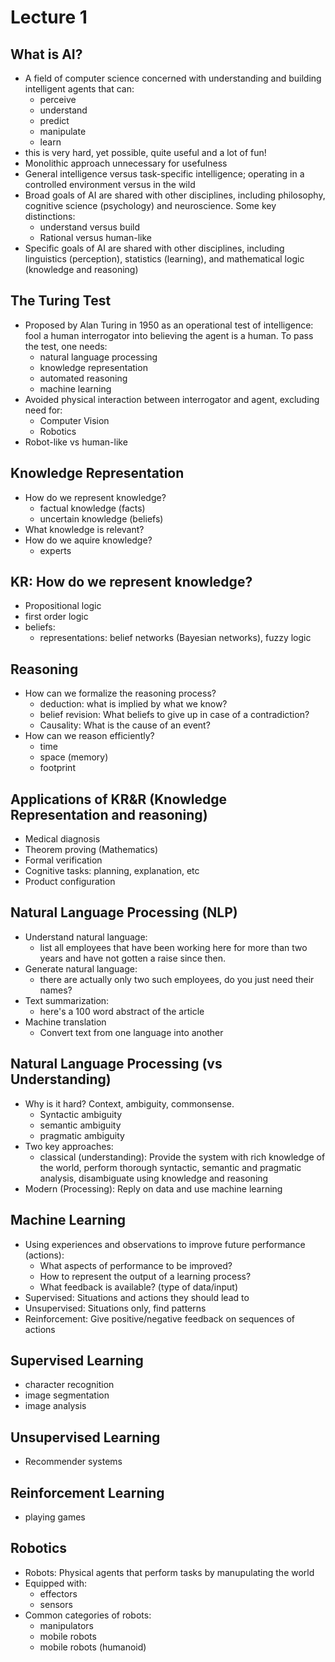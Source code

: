 # Lecture 1

## What is AI?
- A field of computer science concerned with understanding and building intelligent agents that can:
  - perceive
  - understand
  - predict
  - manipulate
  - learn
- this is very hard, yet possible, quite useful and a lot of fun!
- Monolithic approach unnecessary for usefulness
- General intelligence versus task-specific intelligence; operating in a controlled environment versus in the wild
- Broad goals of AI are shared with other disciplines, including philosophy, cognitive science (psychology) and neuroscience. Some key distinctions:
  - understand versus build
  - Rational versus human-like
- Specific goals of AI are shared with other disciplines, including linguistics (perception), statistics (learning), and mathematical logic (knowledge and reasoning)

## The Turing Test
- Proposed by Alan Turing in 1950 as an operational test of intelligence: fool a human interrogator into believing the agent is a human. To pass the test, one needs:
  - natural language processing
  - knowledge representation
  - automated reasoning
  - machine learning
- Avoided physical interaction between interrogator and agent, excluding need for:
  - Computer Vision
  - Robotics
- Robot-like vs human-like

## Knowledge Representation
- How do we represent knowledge?
  - factual knowledge (facts)
  - uncertain knowledge (beliefs)
- What knowledge is relevant?
- How do we aquire knowledge?
  - experts

## KR: How do we represent knowledge?
- Propositional logic
- first order logic
- beliefs:
  - representations: belief networks (Bayesian networks), fuzzy logic

## Reasoning
- How can we formalize the reasoning process?
  - deduction: what is implied by what we know?
  - belief revision: What beliefs to give up in case of a contradiction?
  - Causality: What is the cause of an event?
- How can we reason efficiently?
  - time
  - space (memory)
  - footprint

## Applications of KR&R (Knowledge Representation and reasoning)
- Medical diagnosis
- Theorem proving (Mathematics)
- Formal verification
- Cognitive tasks: planning, explanation, etc
- Product configuration

## Natural Language Processing (NLP)
- Understand natural language:
  - list all employees that have been working here for more than two years and have not gotten a raise since then.
- Generate natural language:
  - there are actually only two such employees, do you just need their names?
- Text summarization:
  - here's a 100 word abstract of the article
- Machine translation
  - Convert text from one language into another

## Natural Language Processing (vs Understanding)
- Why is it hard? Context, ambiguity, commonsense.
  - Syntactic ambiguity
  - semantic ambiguity
  - pragmatic ambiguity
- Two key approaches:
  - classical (understanding): Provide the system with rich knowledge of the world, perform thorough syntactic, semantic and pragmatic analysis, disambiguate using knowledge and reasoning
- Modern (Processing): Reply on data and use machine learning

## Machine Learning
- Using experiences and observations to improve future performance (actions):
  - What aspects of performance to be improved?
  - How to represent the output of a learning process?
  - What feedback is available? (type of data/input)
- Supervised: Situations and actions they should lead to
- Unsupervised: Situations only, find patterns
- Reinforcement: Give positive/negative feedback on sequences of actions

## Supervised Learning
- character recognition
- image segmentation
- image analysis

## Unsupervised Learning
- Recommender systems

## Reinforcement Learning
- playing games

## Robotics
- Robots: Physical agents that perform tasks by manupulating the world
- Equipped with:
  - effectors
  - sensors
- Common categories of robots:
  - manipulators
  - mobile robots
  - mobile robots (humanoid) 